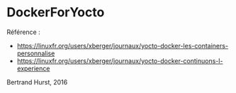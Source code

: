 # DockerForYocto


Référence :

- https://linuxfr.org/users/xberger/journaux/yocto-docker-les-containers-personnalise
- https://linuxfr.org/users/xberger/journaux/yocto-docker-continuons-l-experience

Bertrand Hurst, 2016

